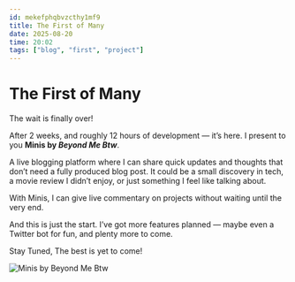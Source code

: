 ```yaml
---
id: mekefphqbvzcthy1mf9
title: The First of Many
date: 2025-08-20
time: 20:02
tags: ["blog", "first", "project"]
---
```


# The First of Many

The wait is finally over!  

After 2 weeks, and roughly 12 hours of development — it’s here. I present to you **Minis by _Beyond Me Btw_**.  

A live blogging platform where I can share quick updates and thoughts that don’t need a fully produced blog post. It could be a small discovery in tech, a movie review I didn’t enjoy, or just something I feel like talking about.  

With Minis, I can give live commentary on projects without waiting until the very end.  

And this is just the start. I’ve got more features planned — maybe even a Twitter bot for fun, and plenty more to come.  

Stay Tuned, The best is yet to come!

![Minis by Beyond Me Btw](https://beyondmebtw.com/assets/images/projects/minisbybmb.webp)